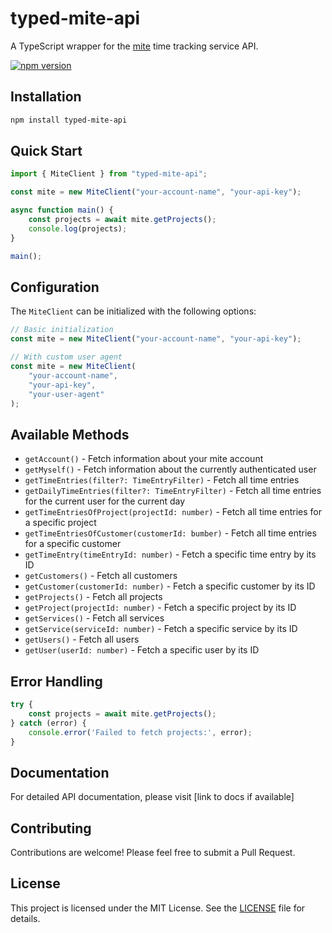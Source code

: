 # typed-mite-api

A TypeScript wrapper for the [mite](https://mite.de/) time tracking service API.

[![npm version](https://badge.fury.io/js/typed-mite-api.svg)](https://badge.fury.io/js/typed-mite-api)

## Installation

```bash
npm install typed-mite-api
```

## Quick Start

```typescript
import { MiteClient } from "typed-mite-api";

const mite = new MiteClient("your-account-name", "your-api-key");

async function main() {
    const projects = await mite.getProjects();
    console.log(projects);
}

main();
```

## Configuration

The `MiteClient` can be initialized with the following options:

```typescript
// Basic initialization
const mite = new MiteClient("your-account-name", "your-api-key");

// With custom user agent
const mite = new MiteClient(
    "your-account-name",
    "your-api-key",
    "your-user-agent"
);
```

## Available Methods

- `getAccount()` - Fetch information about your mite account
- `getMyself()` - Fetch information about the currently authenticated user
- `getTimeEntries(filter?: TimeEntryFilter)` - Fetch all time entries
- `getDailyTimeEntries(filter?: TimeEntryFilter)` - Fetch all time entries for the current user for the current day
- `getTimeEntriesOfProject(projectId: number)` - Fetch all time entries for a specific project
- `getTimeEntriesOfCustomer(customerId: bumber)` - Fetch all time entries for a specific customer
- `getTimeEntry(timeEntryId: number)` - Fetch a specific time entry by its ID
- `getCustomers()` - Fetch all customers
- `getCustomer(customerId: number)` - Fetch a specific customer by its ID
- `getProjects()` - Fetch all projects
- `getProject(projectId: number)` - Fetch a specific project by its ID
- `getServices()` - Fetch all services
- `getService(serviceId: number)` - Fetch a specific service by its ID
- `getUsers()` - Fetch all users
- `getUser(userId: number)` - Fetch a specific user by its ID

## Error Handling

```typescript
try {
    const projects = await mite.getProjects();
} catch (error) {
    console.error('Failed to fetch projects:', error);
}
```

## Documentation

For detailed API documentation, please visit [link to docs if available]

## Contributing

Contributions are welcome! Please feel free to submit a Pull Request.

## License

This project is licensed under the MIT License. See the [LICENSE](LICENSE) file for details.
